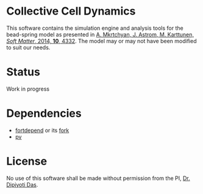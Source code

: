 # Collective Cell Dynamics
This software contains the simulation engine and analysis tools for the bead-spring model as presented in <u>A. Mkrtchyan, J. Astrom, M. Karttunen, *Soft Matter*, 2014, **10**, 4332</u>. The model may or may not have been modified to suit our needs.

# Status
Work in progress

# Dependencies
- [fortdepend](https://github.com/ZedThree/fort_depend.py) or its [fork](https://github.com/PhyBi/fortdepend)
- [pv](https://command-not-found.com/pv)

# License
No use of this software shall be made without permission from the PI, [Dr. Dipjyoti Das](mailto:dipjyoti.das@iiserkol.ac.in).
